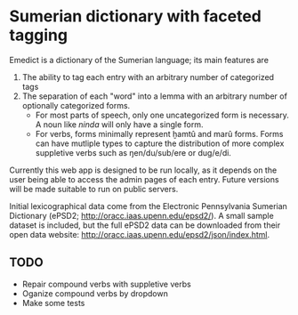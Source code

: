 # Sumerian dictionary with faceted tagging

Emedict is a dictionary of the Sumerian language; its main features are
1. The ability to tag each entry with an arbitrary number of categorized tags
1. The separation of each "word" into a lemma with an arbitrary number of optionally categorized forms.
    * For most parts of speech, only one uncategorized form is necessary. A noun like *ninda* will only have a single form.
    * For verbs, forms minimally represent ḫamtû and marû forms. Forms can have mutliple types to capture the distribution of more complex suppletive verbs such as ŋen/du/sub/ere or dug/e/di.

Currently this web app is designed to be run locally, as it depends on the user being able to access the admin pages of each entry. Future versions will be made suitable to run on public servers.

Initial lexicographical data come from the Electronic Pennsylvania Sumerian Dictionary (ePSD2; http://oracc.iaas.upenn.edu/epsd2/). A small sample dataset is included, but the full ePSD2 data can be downloaded from their open data website: http://oracc.iaas.upenn.edu/epsd2/json/index.html.

## TODO
* Repair compound verbs with suppletive verbs
* Oganize compound verbs by dropdown
* Make some tests